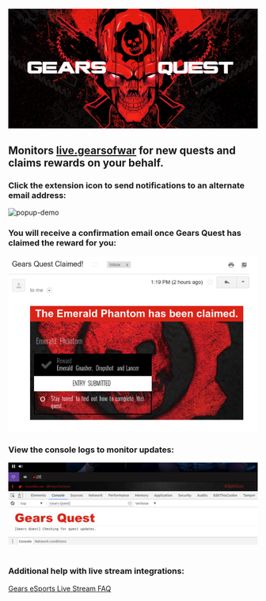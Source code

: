 ![logo](https://github.com/TheanosLearning/GearsQuest/raw/master/images/gears-quest-logo.png)

## Monitors [live.gearsofwar](http://live.gearsofwar.com/) for new quests and claims rewards on your behalf.

### Click the extension icon to send notifications to an alternate email address:
![popup-demo](https://media.giphy.com/media/zeKBFQXfuO7ba/giphy.gif)

### You will receive a confirmation email once Gears Quest has claimed the reward for you:
![email](https://github.com/TheanosLearning/GearsQuest/raw/master/images/email-notification-mobile.png)

### View the console logs to monitor updates:
![console logs](https://github.com/TheanosLearning/GearsQuest/raw/master/images/console-logs.png)
<br/>
<br/>

### Additional help with live stream integrations:
[Gears eSports Live Stream FAQ](https://gearsofwar.com/en-us/esports/live-stream-help)

